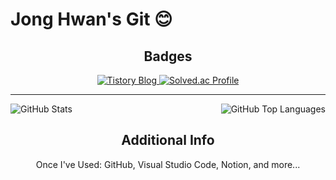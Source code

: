 # Jong Hwan's Git 😊

<div align="center">

## Badges
<a href="https://sul1074.tistory.com/">
  <img src="https://img.shields.io/badge/Sul's History-E5511E?style=badge&logo=Tistory&logoColor=white" alt="Tistory Blog"/>
</a>
<a href="https://solved.ac/profile/sul1074">
  <img src="http://mazassumnida.wtf/api/mini/generate_badge?boj=sul1074" alt="Solved.ac Profile"/>
</a>

---

<div style="display: flex; justify-content: space-between; align-items: center;">
  <div>
    <img src="https://github-readme-stats.vercel.app/api?username=sul1074&show_icons=true&theme=dark" alt="GitHub Stats"/>
  </div>
  <div>
    <img src="https://github-readme-stats.vercel.app/api/top-langs/?username=sul1074&layout=compact&theme=dark" alt="GitHub Top Languages"/>
  </div>
</div>

## Additional Info
Once I've Used: GitHub, Visual Studio Code, Notion, and more...

</div>
